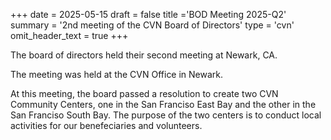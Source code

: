 +++
date = 2025-05-15
draft = false
title ='BOD Meeting 2025-Q2'
summary = '2nd meeting of the CVN Board of Directors'
type = 'cvn'
omit_header_text = true
+++

The board of directors held their second meeting at Newark, CA<!--more-->. 

The meeting was held at the CVN Office in Newark.

At this meeting, the board passed a resolution to create two CVN Community Centers, one in the San Franciso East Bay and the other in the San Franciso South Bay. The purpose of the two centers is to conduct local activities for our benefeciaries and volunteers. 